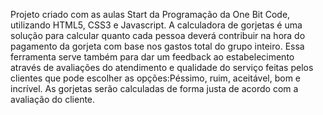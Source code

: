 Projeto criado com as aulas Start da Programação da One Bit Code, utilizando HTML5, CSS3 e Javascript.
A calculadora de gorjetas é uma solução para calcular quanto cada pessoa deverá contribuir na hora do pagamento da gorjeta com base nos gastos total do grupo inteiro.
Essa ferramenta serve também para dar um feedback ao estabelecimento através de avaliações do atendimento e qualidade do serviço feitas pelos clientes que pode escolher as opções:Péssimo, ruim, aceitável, bom e incrível. As gorjetas serão calculadas de forma justa de acordo com a avaliação do cliente.
